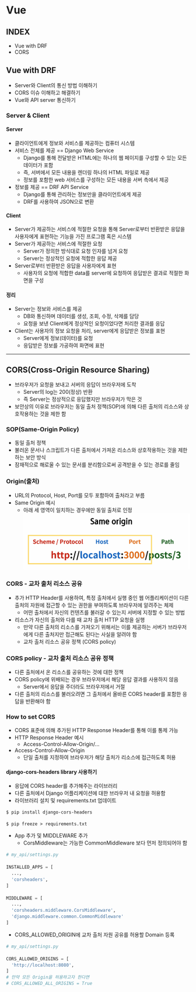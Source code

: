# Vue
## INDEX
- Vue with DRF
- CORS

## Vue with DRF
- Server와 Client의 통신 방법 이해하기
- CORS 이슈 이해하고 해결하기
- Vue와 API server 통신하기

### Server & Client
#### Server
- 클라이언트에게 정보와 서비스를 제공하는 컴퓨터 시스템
- 서비스 전체를 제공 == Django Web Service
  - Django를 통해 전달받은 HTML에는 하나의 웹 페이지를 구성할 수 있는 모든 데이터가 포함
  - 즉, 서버에서 모든 내용을 렌더링 하나의 HTML 파일로 제공
  - 정보를 포함한 web 서비스를 구성하는 모든 내용을 서버 측에서 제공
- 정보를 제공 == DRF API Service
  - Django를 통해 관리하는 정보만을 클라이언트에게 제공
  - DRF를 사용하여 JSON으로 변환

#### Client
- Server가 제공하는 서비스에 적절한 요청을 통해 Server로부터 반환받은 응답을 사용자에게 표현하는 기능을 가진 프로그램 혹은 시스템
- Server가 제공하는 서비스에 적절한 요청
  - Server가 정의한 방식대로 요청 인자를 넘겨 요청
  - Server는 정상적인 요청에 적합한 응답 제공
- Server로부터 반환받은 응답을 사용자에게 표현
  - 사용자의 요청에 적합한 data를 server에 요청하여 응답받은 결과로 적절한 화면을 구성

#### 정리
- Server는 정보와 서비스를 제공
  - DB와 통신하며 데이터를 생성, 조회, 수정, 삭제를 담당
  - 요청을 보낸 Client에게 정상적인 요청이었다면 처리한 결과를 응답
- Client는 사용자의 정보 요청을 처리, server에게 응답받은 정보를 표현
  - Server에게 정보(데이터)를 요청
  - 응답받은 정보를 가공하여 화면에 표현

-----------
## CORS(Cross-Origin Resource Sharing)
- 브라우저가 요청을 보내고 서버의 응답이 브라우저에 도착
  - Server의 log는 200(정상) 반환
  - 즉 Server는 정상적으로 응답했지만 브라우저가 막은 것
- 보안상의 이유로 브라우저는 동일 출처 정책(SOP)에 의해 다른 출처의 리소스와 상호작용하는 것을 제한 함

### SOP(Same-Origin Policy)
- 동일 출처 정책
- 불러온 문서나 스크립트가 다른 출처에서 가져온 리소스와 상호작용하는 것을 제한하는 보안 방식
- 잠재적으로 해로울 수 있는 문서를 분리함으로써 공격받을 수 있는 경로를 줄임

### Origin(출처)
- URL의 Protocol, Host, Port를 모두 포함하여 출처라고 부름
- Same Origin 예시
  - 아래 세 영역이 일치하는 경우에만 동일 출처로 인정
![sameorigin](img/sameorigin.PNG)

### CORS - 교차 출처 리소스 공유
- 추가 HTTP Header를 사용하여, 특정 출처에서 실행 중인 웹 어플리케이션이 다른 출처의 자원에 접근할 수 있는 권한을 부여하도록 브라우저에 알려주는 체제
  - 어떤 출처에서 자신의 컨텐츠를 불러갈 수 있는지 서버에 지정할 수 있는 방법
- 리소스가 자신의 출처와 다를 때 교차 출처 HTTP 요청을 실행
  - 만약 다른 출처의 리소스를 가져오기 위해서는 이를 제공하는 서버가 브라우저에게 다른 출처지만 접근해도 된다는 사실을 알려야 함
  - 교차 출처 리소스 공유 정책 (CORS policy)

### CORS policy - 교차 출처 리소스 공유 정책
- 다른 출처에서 온 리소스를 공유하는 것에 대한 정책
- CORS policy에 위배되는 경우 브라우저에서 해당 응답 결과를 사용하지 않음
  - Server에서 응답을 주더라도 브라우저에서 거절
- 다른 출처의 리소스를 불러오려면 그 출처에서 올바른 CORS header를 포함한 응답을 반환해야 함

### How to set CORS
- CORS 표준에 의해 추가된 HTTP Response Header를 통해 이를 통제 가능
- HTTP Response Header 예시
  - Access-Control-Allow-Origin/...
- Access-Control-Allow-Origin
  - 단일 출처를 지정하여 브라우저가 해당 출처가 리소스에 접근하도록 허용

#### django-cors-headers library 사용하기
- 응답에 CORS header를 추가해주는 라이브러리
- 다른 출처에서 Django 어플리케이션에 대한 브라우저 내 요청을 허용함
- 라이브러리 설치 및 requirements.txt 업데이트
```
$ pip install django-cors-headers

$ pip freeze > requirements.txt
```
- App 추가 및 MIDDLEWARE 추가
  - CorsMiddleware는 가능한 CommonMiddleware 보다 먼저 정의되어야 함
```python
# my_api/settings.py

INSTALLED_APPS = [
  ...,
  'corsheaders',
]

MIDDLEWARE = [
  ...,
  'corsheaders.middleware.CorsMiddleware',
  'django.middleware.common.CommonMiddleware'
]
```
- CORS_ALLOWED_ORIGIN에 교차 출처 자원 공유를 허용할 Domain 등록
```python
# my_api/settings.py

CORS_ALLOWED_ORIGINS = [
  'http://localhost:8080',
]
# 만약 모든 Origin을 허용하고자 한다면
# CORS_ALLOWED_ALL_ORIGINS = True
```